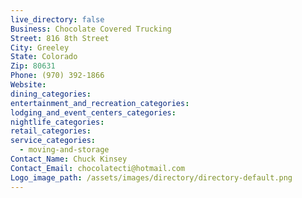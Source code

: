 ```yaml
---
live_directory: false
Business: Chocolate Covered Trucking
Street: 816 8th Street
City: Greeley
State: Colorado
Zip: 80631
Phone: (970) 392-1866
Website:
dining_categories:
entertainment_and_recreation_categories:
lodging_and_event_centers_categories:
nightlife_categories:
retail_categories:
service_categories:
  - moving-and-storage
Contact_Name: Chuck Kinsey
Contact_Email: chocolatecti@hotmail.com
Logo_image_path: /assets/images/directory/directory-default.png
---
```


